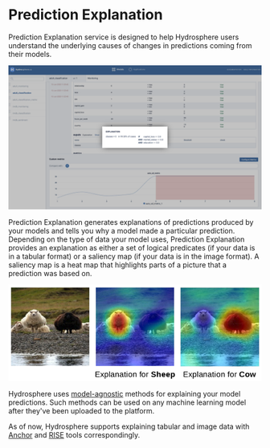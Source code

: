 # Prediction Explanation

Prediction Explanation service is designed to help Hydrosphere users understand the underlying causes of changes in predictions coming from their models.

![Tabular Explanation for class 0](../../.gitbook/assets/explanations_screenshot%20%281%29%20%281%29.png)

Prediction Explanation generates explanations of predictions produced by your models and tells you why a model made a particular prediction. Depending on the type of data your model uses, Prediction Explanation provides an explanation as either a set of logical predicates \(if your data is in a tabular format\) or a saliency map \(if your data is in the image format\). A saliency map is a heat map that highlights parts of a picture that a prediction was based on.

![Saliency map calculated by RISE.](../../.gitbook/assets/image%20%282%29%20%281%29%20%281%29.png)

Hydrosphere uses [model-agnostic](https://christophm.github.io/interpretable-ml-book/taxonomy-of-interpretability-methods.html) methods for explaining your model predictions. Such methods can be used on any machine learning model after they've been uploaded to the platform.

As of now, Hydrosphere supports explaining tabular and image data with [Anchor](https://github.com/marcotcr/anchor) and [RISE](https://github.com/eclique/RISE) tools correspondingly.


